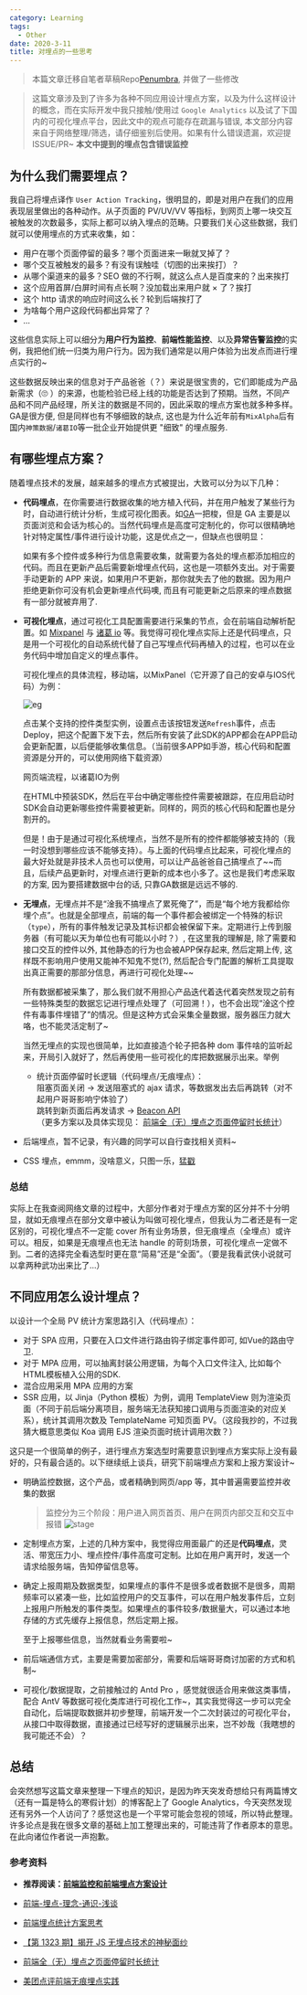 ```yaml
---
category: Learning
tags:
  - Other
date: 2020-3-11
title: 对埋点的一些思考
---
```


> 本篇文章迁移自笔者草稿Repo[Penumbra](https://github.com/linbudu599/Penumbra), 并做了一些修改

> 这篇文章涉及到了许多为各种不同应用设计埋点方案，以及为什么这样设计的概念，而在实际开发中我只接触/使用过 `Google Analytics` 以及试了下国内的可视化埋点平台，因此文中的观点可能存在疏漏与错误, 本文部分内容来自于网络整理/筛选，请仔细鉴别后使用。如果有什么错误遗漏，欢迎提 ISSUE/PR~
> **本文中提到的埋点包含错误监控**

## 为什么我们需要埋点？

我自己将埋点译作 `User Action Tracking`，很明显的，即是对用户在我们的应用表现层里做出的各种动作。从子页面的 PV/UV/VV 等指标，到网页上哪一块交互被触发的次数最多，实际上都可以纳入埋点的范畴。只要我们关心这些数据，我们就可以使用埋点的方式来收集，如：

- 用户在哪个页面停留的最多？哪个页面进来一瞅就叉掉了？
- 哪个交互被触发的最多？有没有误触哇（切图的出来挨打）？
- 从哪个渠道来的最多？SEO 做的不行啊，就这么点人是百度来的？出来挨打
- 这个应用首屏/白屏时间有点长啊？没加载出来用户就 × 了？挨打
- 这个 http 请求的响应时间这么长？轮到后端挨打了
- 为啥每个用户这段代码都出异常了？
- ...

这些信息实际上可以细分为**用户行为监控**、**前端性能监控**、以及**异常告警监控**的实例，我把他们统一归类为用户行为。因为我们通常是以用户体验为出发点而进行埋点实行的~

这些数据反映出来的信息对于产品爸爸（？）来说是很宝贵的，它们即能成为产品新需求（🙄 ）的来源，也能检验已经上线的功能是否达到了预期。当然，不同产品和不同产品经理，所关注的数据是不同的，因此采取的埋点方案也就多种多样。GA是很方便, 但是同样也有不够细致的缺点, 这也是为什么近年前有`MixAlpha`后有国内`神策数据`/`诸葛IO`等一批企业开始提供更 "细致" 的埋点服务.

## 有哪些埋点方案？

随着埋点技术的发展，越来越多的埋点方式被提出，大致可以分为以下几种：

- **代码埋点**，在你需要进行数据收集的地方植入代码，并在用户触发了某些行为时，自动进行统计分析，生成可视化图表。如[GA](https://analytics.google.com)一把梭，但是 GA 主要是以页面浏览和会话为核心的。当然代码埋点是高度可定制化的，你可以很精确地针对特定属性/事件进行设计功能，这是优点之一，但缺点也很明显：

  如果有多个控件或多种行为信息需要收集，就需要为各处的埋点都添加相应的代码。而且在更新产品后需要新增埋点代码，这也是一项额外支出。对于需要手动更新的 APP 来说，如果用户不更新，那你就失去了他的数据。因为用户拒绝更新你可没有机会更新埋点代码噢, 而且有可能更新之后原来的埋点数据有一部分就被弃用了.

- **可视化埋点**，通过可视化工具配置需要进行采集的节点，会在前端自动解析配置。如 [Mixpanel](https://github.com/mixpanel) 与 [诸葛 io](https://demo.zhugeio.com) 等。我觉得可视化埋点实际上还是代码埋点，只是用一个可视化的自动系统代替了自己写埋点代码再植入的过程，也可以在业务代码中增加自定义的埋点事件。

  可视化埋点的具体流程，移动端，以MixPanel（它开源了自己的安卓与IOS代码）为例：

  ![eg](https://img-blog.csdnimg.cn/20190114002031841.png?x-oss-process=image/watermark,type_ZmFuZ3poZW5naGVpdGk,shadow_10,text_aHR0cHM6Ly9ibG9nLmNzZG4ubmV0L2ZlaXNoYW5nYmVpaml4aW5n,size_16,color_FFFFFF,t_70)

  点击某个支持的控件类型实例，设置点击该按钮发送`Refresh`事件，点击Deploy，把这个配置下发下去，然后所有安装了此SDK的APP都会在APP启动会更新配置，以后便能够收集信息。（当前很多APP如手游，核心代码和配置资源是分开的，可以使用网络下载资源）

  网页端流程，以诸葛IO为例

  在HTML中预装SDK，然后在平台中确定哪些控件需要被跟踪，在应用启动时SDK会自动更新哪些控件需要被更新。同样的，网页的核心代码和配置也是分割开的。

  但是！由于是通过可视化系统埋点，当然不是所有的控件都能够被支持的（我一时没想到哪些应该不能够支持）。与上面的代码埋点比起来，可视化埋点的最大好处就是非技术人员也可以使用，可以让产品爸爸自己搞埋点了~~而且，后续产品更新时，对埋点进行更新的成本也小多了。这也是我们考虑采取的方案, 因为要搭建数据中台的话, 只靠GA数据是远远不够的.


- **无埋点**，无埋点并不是“淦我不搞埋点了累死俺了”，而是“每个地方我都给你埋个点”。也就是全部埋点，前端的每一个事件都会被绑定一个特殊的标识（`type`），所有的事件触发记录及其标识都会被保留下来。定期进行上传到服务器（有可能以天为单位也有可能以小时？）, 在这里我的理解是, 除了需要和接口交互的控件以外, 其他静态的行为也会被APP保存起来, 然后定期上传, 这样既不影响用户使用又能神不知鬼不觉(?), 然后配合专门配置的解析工具提取出真正需要的那部分信息，再进行可视化处理~~

  所有数据都被采集了，那么我们就不用担心产品迭代着迭代着突然发现之前有一些特殊类型的数据忘记进行埋点处理了（可回溯！），也不会出现“淦这个控件有毒事件埋错了”的情况。但是这种方式会采集全量数据，服务器压力就大咯，也不能灵活定制了~

  当然无埋点的实现也很简单，比如直接造个轮子把各种 dom 事件啥的监听起来，开局引入就好了，然后再使用一些可视化的库把数据展示出来。举例

  - 统计页面停留时长逻辑（代码埋点/无痕埋点）：  
    阻塞页面关闭 -> 发送阻塞式的 ajax 请求，等数据发出去后再跳转（对不起用户哥哥影响宁体验了）  
    跳转到新页面后再发请求 -> [Beacon API](https://developer.mozilla.org/zh-CN/docs/Web/API/Beacon_API)  
    （更多方案以及具体实现见： [前端全（无）埋点之页面停留时长统计](https://github.com/zuopf769/notebook/blob/master/fe/%E5%89%8D%E7%AB%AF%E5%85%A8%EF%BC%88%E6%97%A0%EF%BC%89%E5%9F%8B%E7%82%B9%E4%B9%8B%E9%A1%B5%E9%9D%A2%E5%81%9C%E7%95%99%E6%97%B6%E9%95%BF%E7%BB%9F%E8%AE%A1/README.md)）

- 后端埋点，暂不记录，有兴趣的同学可以自行查找相关资料~

- CSS 埋点，emmm，没啥意义，只图一乐，[猛戳](https://juejin.im/post/5a5ffe79f265da3e3f4cba8a)

### 总结

实际上在我查阅网络文章的过程中，大部分作者对于埋点方案的区分并不十分明显，就如无痕埋点在部分文章中被认为叫做可视化埋点，但我认为二者还是有一定区别的，可视化埋点不一定能 cover 所有业务场景，但无痕埋点（全埋点）或许可以。相反，如果是无痕埋点也无法 handle 的苛刻场景，可视化埋点一定做不到。二者的选择完全看选型时更在意“简易”还是“全面”。（要是我看武侠小说就可以拿两种武功出来比了...）

## 不同应用怎么设计埋点？

以设计一个全局 PV 统计方案思路引入（代码埋点）：

- 对于 SPA 应用，只要在入口文件进行路由钩子绑定事件即可, 如Vue的路由守卫. 
- 对于 MPA 应用，可以抽离封装公用逻辑，为每个入口文件注入, 比如每个HTML模板植入公用的SDK. 
- 混合应用采用 MPA 应用的方案
- SSR 应用，以 Jinja（Python 模板）为例，调用 TemplateView 则为渲染页面（不同于前后端分离项目，服务端无法获知接口调用与页面渲染的对应关系），统计其调用次数及 TemplateName 可知页面 PV。（这段我抄的，不过我猜大概意思类似 Koa 调用 EJS 渲染页面时统计调用次数？）

这只是一个很简单的例子，进行埋点方案选型时需要意识到埋点方案实际上没有最好的，只有最合适的。以下继续纸上谈兵，研究下前端埋点方案和上报方案设计~

- 明确监控数据，这个产品，或者精确到网页/app 等，其中普遍需要监控并收集的数据

  > 监控分为三个阶段：用户进入网页首页、用户在网页内部交互和交互中报错
  > ![stage](https://user-gold-cdn.xitu.io/2018/8/2/164fa1642bb839ad?imageView2/0/w/1280/h/960/format/webp/ignore-error/1)

- 定制埋点方案，上述的几种方案中，我觉得应用面最广的还是**代码埋点**，灵活、带宽压力小、埋点控件/事件高度可定制。比如在用户离开时，发送一个请求给服务端，告知停留信息等。

- 确定上报周期及数据类型，如果埋点的事件不是很多或者数据不是很多，周期频率可以紧凑一些，比如监控用户的交互事件，可以在用户触发事件后，立刻上报用户所触发的事件类型。如果埋点的事件较多/数据量大，可以通过本地存储的方式先缓存上报信息，然后定期上报。

  至于上报哪些信息，当然就看业务需要啦~

- 前后端通信方式，主要是需要加密部分，需要和后端哥哥商讨加密的方式和机制~

- 可视化/数据提取，之前接触过的 Antd Pro ，感觉就很适合用来做这类事情，配合 AntV 等数据可视化类库进行可视化工作~，其实我觉得这一步可以完全自动化，后端提取数据并初步整理，前端开发一个二次封装过的可视化平台，从接口中取得数据，直接通过已经写好的逻辑展示出来，岂不妙哉（我瞎想的我可能还不会）？

## 总结

会突然想写这篇文章来整理一下埋点的知识，是因为昨天突发奇想给只有两篇博文（还有一篇是特么的寒假计划）的博客配上了 Google Analytics，今天突然发现还有另外一个人访问了？感觉这也是一个平常可能会忽视的领域，所以特此整理。许多论点是我在很多文章的基础上加工整理出来的，可能违背了作者原本的意思。在此向诸位作者说一声抱歉。

### 参考资料

- **推荐阅读：[前端监控和前端埋点方案设计](https://juejin.im/post/5b62d68df265da0f9d1a1cd6#heading-0)**

- [前端-埋点-理念-通识-浅谈](https://juejin.im/post/5d182a3bf265da1b667bf0be#heading-6)

- [前端埋点统计方案思考](https://juejin.im/post/5c178aaaf265da6147702108#heading-0)

- [【第 1323 期】揭开 JS 无埋点技术的神秘面纱](https://mp.weixin.qq.com/s/pGP5Oohcban0P1GAzPlAgg)

- [前端全（无）埋点之页面停留时长统计](https://github.com/zuopf769/notebook/blob/master/fe/%E5%89%8D%E7%AB%AF%E5%85%A8%EF%BC%88%E6%97%A0%EF%BC%89%E5%9F%8B%E7%82%B9%E4%B9%8B%E9%A1%B5%E9%9D%A2%E5%81%9C%E7%95%99%E6%97%B6%E9%95%BF%E7%BB%9F%E8%AE%A1/README.md)

- [美团点评前端无痕埋点实践](https://zhuanlan.zhihu.com/p/26211623)
